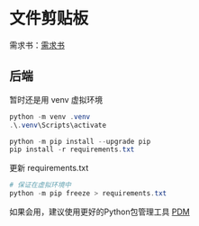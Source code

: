 # 文件剪贴板

需求书：[需求书](./doc.html)

## 后端

暂时还是用 venv 虚拟环境

```powershell
python -m venv .venv
.\.venv\Scripts\activate

python -m pip install --upgrade pip
pip install -r requirements.txt
```

更新 requirements.txt

```powershell
# 保证在虚拟环境中
python -m pip freeze > requirements.txt
```

如果会用，建议使用更好的Python包管理工具 [PDM](https://pdm.fming.dev/)
